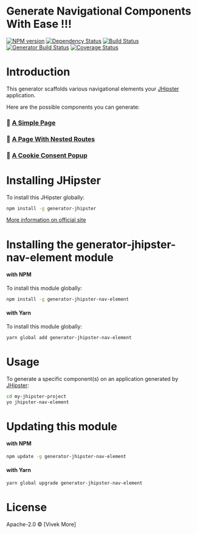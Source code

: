 # Generate Navigational Components With Ease !!!
[![NPM version][npm-image]][npm-url] 
[![Dependency Status][daviddm-image]][daviddm-url] 
[![Build Status][travis-image]][travis-url] 
[![Generator Build Status][github-actions-image]][github-actions-url]
[![Coverage Status][coveralls-image]][coveralls-url]


# Introduction

This generator scaffolds various navigational elements your [JHipster](http://jhipster.github.io/) application.

Here are the possible components you can generate:

### 📄 [A Simple Page](docs/features/DEFAULT_NAV_ELEMENT.md)
### 🧾 [A Page With Nested Routes](docs/features/NESTED_NAV_ELEMENT.md)
### 🍪 [A Cookie Consent Popup](docs/features/COOKIE_CONSENT_COMPONENT.md)


# Installing JHipster
To install this JHipster globally:
```bash
npm install -g generator-jhipster
```
[More information on official site](https://jhipster.github.io/installation.html)


# Installing the generator-jhipster-nav-element module

#### with NPM

To install this module globally:
```bash
npm install -g generator-jhipster-nav-element
```


#### with Yarn

To install this module globally:
```bash
yarn global add generator-jhipster-nav-element
```


# Usage

To generate a specific component(s) on an application generated by [JHipster](http://jhipster.github.io/):

```bash
cd my-jhipster-project
yo jhipster-nav-element
```

# Updating this module

#### with NPM

```bash
npm update -g generator-jhipster-nav-element
```

#### with Yarn

```bash
yarn global upgrade generator-jhipster-nav-element
```


# License

Apache-2.0 © [Vivek More]


[npm-image]: https://img.shields.io/npm/v/generator-jhipster-nav-element.svg
[npm-url]: https://npmjs.org/package/generator-jhipster-nav-element
[travis-image]: https://img.shields.io/travis/vivekmore/generator-jhipster-nav-element?label=travis-ci&logo=travis
[travis-url]: https://travis-ci.org/vivekmore/generator-jhipster-nav-element
[daviddm-image]: https://david-dm.org/vivekmore/generator-jhipster-nav-element.svg?theme=shields.io
[daviddm-url]: https://david-dm.org/vivekmore/generator-jhipster-nav-element
[coveralls-image]: https://coveralls.io/repos/github/vivekmore/generator-jhipster-nav-element/badge.svg
[coveralls-url]: https://coveralls.io/github/vivekmore/generator-jhipster-nav-element
[github-actions-image]: https://img.shields.io/github/workflow/status/vivekmore/generator-jhipster-nav-element/Build?label=github-ci&logo=github
[github-actions-url]: https://github.com/vivekmore/generator-jhipster-nav-element/actions
